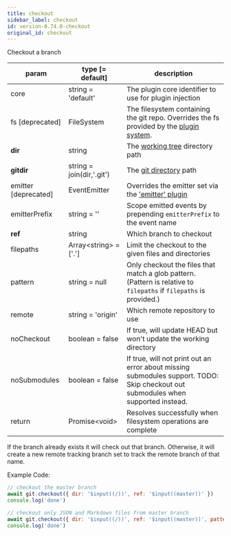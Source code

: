 ```yaml
---
title: checkout
sidebar_label: checkout
id: version-0.74.0-checkout
original_id: checkout
---
```


Checkout a branch

| param                | type [= default]          | description                                                                                                                       |
| -------------------- | ------------------------- | --------------------------------------------------------------------------------------------------------------------------------- |
| core                 | string = 'default'        | The plugin core identifier to use for plugin injection                                                                            |
| fs [deprecated]      | FileSystem                | The filesystem containing the git repo. Overrides the fs provided by the [plugin system](./plugin_fs.md).                         |
| **dir**              | string                    | The [working tree](dir-vs-gitdir.md) directory path                                                                               |
| **gitdir**           | string = join(dir,'.git') | The [git directory](dir-vs-gitdir.md) path                                                                                        |
| emitter [deprecated] | EventEmitter              | Overrides the emitter set via the ['emitter' plugin](./plugin_emitter.md)                                                         |
| emitterPrefix        | string = ''               | Scope emitted events by prepending `emitterPrefix` to the event name                                                              |
| **ref**              | string                    | Which branch to checkout                                                                                                          |
| filepaths            | Array\<string\> = ['.']   | Limit the checkout to the given files and directories                                                                             |
| pattern              | string = null             | Only checkout the files that match a glob pattern. (Pattern is relative to `filepaths` if `filepaths` is provided.)               |
| remote               | string = 'origin'         | Which remote repository to use                                                                                                    |
| noCheckout           | boolean = false           | If true, will update HEAD but won't update the working directory                                                                  |
| noSubmodules         | boolean = false           | If true, will not print out an error about missing submodules support. TODO: Skip checkout out submodules when supported instead. |
| return               | Promise\<void\>           | Resolves successfully when filesystem operations are complete                                                                     |

If the branch already exists it will check out that branch. Otherwise, it will create a new remote tracking branch set to track the remote branch of that name.

Example Code:

```js live
// checkout the master branch
await git.checkout({ dir: '$input((/))', ref: '$input((master))' })
console.log('done')
```

```js live
// checkout only JSON and Markdown files from master branch
await git.checkout({ dir: '$input((/))', ref: '$input((master))', pattern: '$input((**\/*.{json,md}))' })
console.log('done')
```

<script>
(function rewriteEditLink() {
  const el = document.querySelector('a.edit-page-link.button');
  if (el) {
    el.href = 'https://github.com/isomorphic-git/isomorphic-git/edit/master/src/commands/checkout.js';
  }
})();
</script>